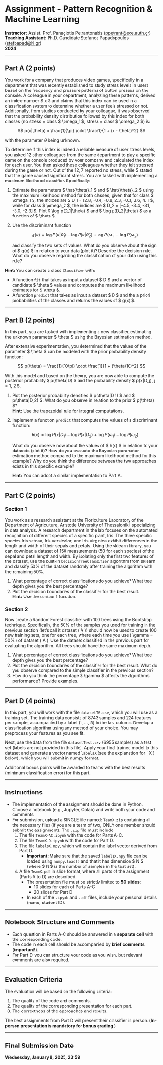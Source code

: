 # Assignment - Pattern Recognition & Machine Learning

**Instructor:** Assist. Prof. Panagiotis Petrantonakis (ppetrant@ece.auth.gr)  
**Teaching Assistant:** Ph.D. Candidate Stefanos Papadopoulos (stefpapad@iti.gr)  
**2024**

---

## Part A (2 points)

You work for a company that produces video games, specifically in a department that was recently established to study stress levels in users based on the frequency and pressure patterns of button presses on the console. 
A colleague in your department, analyzing these patterns, derived an index-number $ x $ and claims that this index can be used in a classification system to determine whether a user feels stressed or not. 
Additionally, from studies conducted by your colleague, it was observed that the probability density distribution followed by this index for both classes (no stress = class $ \omega_1 $, stress = class $ \omega_2 $) is:

$$
p(x|\theta) = \frac{1}{\pi} \cdot \frac{1}{1 + (x - \theta)^2}
$$

with the parameter $\theta$ being unknown.

To determine if this index is indeed a reliable measure of user stress levels, you asked 12 other colleagues from the same department to play a specific game on the console produced by your company and calculated the index for each user. 
You then asked these colleagues whether they felt stressed during the game or not. Out of the 12, 7 reported no stress, while 5 stated that the game caused significant stress. 
You are tasked with implementing a maximum likelihood classifier. Specifically:

1. Estimate the parameters $ \hat{\theta}_1 $ and $ \hat{\theta}_2 $ using the maximum likelihood method for both classes, given that for class $ \omega_1 $, the indices are $ D_1 = [2.8, -0.4, -0.8, 2.3, -0.3, 3.6, 4.1] $, while for class $ \omega_2 $, the indices are $ D_2 = [-4.5, -3.4, -3.1, -3.0, -2.3] $. Plot $ \log p(D_1|\theta) $ and $ \log p(D_2|\theta) $ as a function of $ \theta $.
2. Use the discriminant function

   $$
   g(x) = \log P(x|\hat{\theta}_1) - \log P(x|\hat{\theta}_2) + \log P(\omega_1) - \log P(\omega_2)
   $$

   and classify the two sets of values. What do you observe about the sign of $ g(x) $ in relation to your data (plot it)? Describe the decision rule. What do you observe regarding the classification of your data using this rule?

**Hint:** You can create a class `Classifier` with:  
- A function `fit` that takes as input a dataset $ D $ and a vector of candidate $ \theta $ values and computes the maximum likelihood estimates for $ \theta $.  
- A function `predict` that takes as input a dataset $ D $ and the a priori probabilities of the classes and returns the values of $ g(x) $.

---

## Part B (2 points)

In this part, you are tasked with implementing a new classifier, estimating the unknown parameter $ \theta $ using the Bayesian estimation method.

After extensive experimentation, you determined that the values of the parameter $ \theta $ can be modeled with the prior probability density function:

$$
p(\theta) = \frac{1}{10\pi} \cdot \frac{1}{1 + (\theta/10)^2}
$$

With this model and based on the theory, you are now able to compute the posterior probability $ p(\theta|D) $ and the probability density $ p(x|D_j), j = 1, 2 $.

1. Plot the posterior probability densities $ p(\theta|D_1) $ and $ p(\theta|D_2) $. What do you observe in relation to the prior $ p(\theta) $?  
   **Hint:** Use the trapezoidal rule for integral computations.
2. Implement a function `predict` that computes the values of a discriminant function:

   $$
   h(x) = \log P(x|D_1) - \log P(x|D_2) + \log P(\omega_1) - \log P(\omega_2)
   $$

   What do you observe now about the values of $ h(x) $ in relation to your datasets (plot it)? How do you evaluate the Bayesian parameter estimation method compared to the maximum likelihood method for this example? Why do you think the difference between the two approaches exists in this specific example?

   **Hint:** You can adopt a similar implementation to Part A.

---

## Part C (2 points)

### Section 1

You work as a research assistant at the Floriculture Laboratory of the Department of Agriculture, Aristotle University of Thessaloniki, specializing in data analysis. 
A research department in the lab focuses on the automated recognition of different species of a specific plant, Iris. 
The three specific species Iris setosa, Iris versicolor, and Iris virginica exhibit differences in the length and width of their sepals and petals. 
Using the sklearn library, you can download a dataset of 150 measurements (50 for each species) of the sepal and petal length and width. 
By isolating only the first two features of the dataset, use the built-in `DecisionTreeClassifier` algorithm from sklearn and classify 50% of the dataset randomly after training the algorithm with the remaining 50%.

1. What percentage of correct classifications do you achieve? What tree depth gives you the best percentage?  
2. Plot the decision boundaries of the classifier for the best result.  
   **Hint:** Use the `contourf` function.

### Section 2

Now create a Random Forest classifier with 100 trees using the Bootstrap technique. Specifically, the 50% of the samples you used for training in the previous section (let’s call it dataset \( A \)) should now be used to create 100 new training sets, one for each tree, where each time you use \( \gamma = 50\% \) of dataset \( A \). Use the dataset classified in the previous part for evaluating the algorithm. All trees should have the same maximum depth.

1. What percentage of correct classifications do you achieve? What tree depth gives you the best percentage?  
2. Plot the decision boundaries of the classifier for the best result. What do you observe compared to the simple classifier in the previous section?  
3. How do you think the percentage $ \gamma $ affects the algorithm’s performance? Provide examples.

---

## Part D (4 points)

In this part, you will work with the file `datasetTV.csv`, which you will use as a training set. The training data consists of 8743 samples and 224 features per sample, accompanied by a label (1, ..., 5) in the last column. Develop a classification algorithm using any method of your choice. You may preprocess your features as you see fit.

Next, use the data from the file `datasetTest.csv` (6955 samples) as a test set (labels are not provided in this file). Apply your final trained model to this dataset and generate a vector named `labelsX` (see the explanation for \( X \) below), which you will submit in numpy format.

Additional bonus points will be awarded to teams with the best results (minimum classification error) for this part.

---

## Instructions

- The implementation of the assignment should be done in Python. Choose a notebook (e.g., Jupyter, Colab) and write both your code and comments.  
- For submission, upload a SINGLE file named: `TeamX.zip` containing all the necessary files (if you are a team of two, ONLY one member should submit the assignment). The `.zip` file must include:
  1. The file `TeamX-AC.ipynb` with the code for Parts A-C.
  2. The file `TeamX-D.ipynb` with the code for Part D.
  3. The file `labelsX.npy`, which will contain the label vector derived from Part D.  
     - **Important:** Make sure that the saved `labelsX.npy` file can be loaded using `numpy.load()` and that it has dimension $ N $ (where $ N $ is the number of samples in the test set).  
  4. A file `TeamX.pdf` in slide format, where all parts of the assignment (Parts A to D) are described.  
     - The presentation file must be strictly limited to **50 slides**:
       - 10 slides for each of Parts A-C
       - 20 slides for Part D  
     - In each of the `.ipynb` and `.pdf` files, include your personal details (name, student ID).

---

## Notebook Structure and Comments

- Each question in Parts A-C should be answered in a **separate cell** with the corresponding code.
- The code in each cell should be accompanied by **brief comments** (**important!**).
- For Part D, you can structure your code as you wish, but relevant comments are also required.

---

## Evaluation Criteria

The evaluation will be based on the following criteria:
1. The quality of the code and comments.
2. The quality of the corresponding presentation for each part.
3. The correctness of the approaches and results.

The best assignments from Part D will present their classifier in person. (**In-person presentation is mandatory for bonus grading.**)

---

## Final Submission Date

**Wednesday, January 8, 2025, 23:59**
